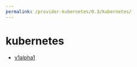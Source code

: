 ```yaml
---
permalink: /provider-kubernetes/0.3/kubernetes/
---
```


# kubernetes



* [v1alpha1](v1alpha1/index.md)